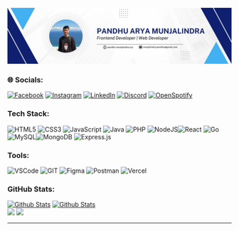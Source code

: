 [![alt text](https://github.com/panntod/Panntod/blob/main/pandhu.jpg?raw=true)](https://www.linkedin.com/in/pandhu-arya)

### 🌐 Socials:
[![Facebook](https://img.shields.io/badge/Facebook-%231877F2.svg?logo=Facebook&logoColor=white)](https://web.facebook.com/pandhu.munjalindra/) [![Instagram](https://img.shields.io/badge/Instagram-%23E4405F.svg?logo=Instagram&logoColor=white)](https://instagram.com/pandhuu.id) [![LinkedIn](https://img.shields.io/badge/LinkedIn-%230077B5.svg?logo=linkedin&logoColor=white)](https://www.linkedin.com/in/pandhu-arya) [![Discord](https://img.shields.io/badge/Discord-%237289DA.svg?logo=discord&logoColor=white)](https://discord.com/users/975960358999171152) [![OpenSpotify](https://img.shields.io/badge/Listen%20on%20Spotify-%231ED760.svg?logo=spotify&logoColor=white)](https://open.spotify.com/user/31td447ye2yexn3kggm57cy7jpaa)


### Tech Stack:
 ![HTML5](https://img.shields.io/badge/html5-%23E34F26.svg?style=for-the-badge&logo=html5&logoColor=white) ![CSS3](https://img.shields.io/badge/css3-%231572B6.svg?style=for-the-badge&logo=css3&logoColor=white) ![JavaScript](https://img.shields.io/badge/javascript-%23323330.svg?style=for-the-badge&logo=javascript&logoColor=%23F7DF1E) ![Java](https://img.shields.io/badge/java-%23ED8B00.svg?style=for-the-badge&logo=openjdk&logoColor=white) ![PHP](https://img.shields.io/badge/php-%23777BB4.svg?style=for-the-badge&logo=php&logoColor=white) ![NodeJS](https://img.shields.io/badge/node.js-6DA55F?style=for-the-badge&logo=node.js&logoColor=white)![React](https://img.shields.io/badge/react-%2320232a.svg?style=for-the-badge&logo=react&logoColor=%2361DAFB) ![Go](https://img.shields.io/badge/Go-blue?style=for-the-badge&logo=go) ![MySQL](https://img.shields.io/badge/mysql-%2300000f.svg?style=for-the-badge&logo=mysql&logoColor=white)![MongoDB](https://img.shields.io/badge/MongoDB-%234ea94b.svg?style=for-the-badge&logo=mongodb&logoColor=white) ![Express.js](https://img.shields.io/badge/express.js-%23404d59.svg?style=for-the-badge&logo=express&logoColor=%2361DAFB)


### Tools:
![VSCode](https://img.shields.io/badge/VS%20Code-%23007ACC?style=for-the-badge&logo=visual-studio-code&logoColor=white) ![GIT](https://img.shields.io/badge/Git-fc6d26?style=for-the-badge&logo=git&logoColor=white) ![Figma](https://img.shields.io/badge/figma-%23F24E1E.svg?style=for-the-badge&logo=figma&logoColor=white) ![Postman](https://img.shields.io/badge/Postman-FF6C37?style=for-the-badge&logo=postman&logoColor=white) ![Vercel](https://img.shields.io/badge/vercel-%23000000.svg?style=for-the-badge&logo=vercel&logoColor=white)


### GitHub Stats:
[![Github Stats](https://img.shields.io/github/followers/panntod?logo=github&style=for-the-badge&color=6082B0)](https://www.github.com/panntod) [![Github Stats](https://komarev.com/ghpvc/?username=panntod&style=flat-square&color=6082B0&style=for-the-badge)](https://www.github.com/panntod)<br> 
[![](https://github-readme-stats.vercel.app/api?username=panntod&theme=dark&hide_border=true&include_all_commits=false&count_private=false)](https://github.com/panntod?tab=repositories)
[![](https://github-readme-stats.vercel.app/api/top-langs/?username=panntod&theme=dark&hide_border=true&include_all_commits=true&count_private=true&layout=compact)](https://github.com/panntod?tab=repositories)

---
